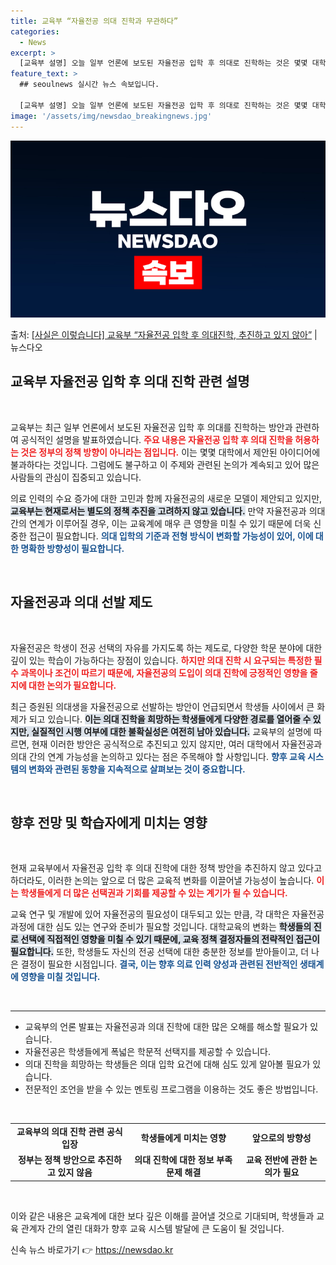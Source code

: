 ```yaml
---
title: 교육부 “자율전공 의대 진학과 무관하다”
categories:
  - News
excerpt: >
  [교육부 설명] 오늘 일부 언론에 보도된 자율전공 입학 후 의대로 진학하는 것은 몇몇 대학에서 제안된 아이디…
feature_text: >
  ## seoulnews 실시간 뉴스 속보입니다.

  [교육부 설명] 오늘 일부 언론에 보도된 자율전공 입학 후 의대로 진학하는 것은 몇몇 대학에서 제안된 아이디…
image: '/assets/img/newsdao_breakingnews.jpg'
---
```


![뉴스다오 속보](/assets/img/newsdao_breakingnews.jpg)

<p>출처: <a href="https://newsdao.kr/2259" rel="dofollow">[사실은 이렇습니다] 교육부 “자율전공 입학 후 의대진학, 추진하고 있지 않아”</a> | 뉴스다오</p>

<h2 data-ke-size="size26">교육부 자율전공 입학 후 의대 진학 관련 설명</h2>

<p data-ke-size="size16">&nbsp;</p>

교육부는 최근 일부 언론에서 보도된 자율전공 입학 후 의대를 진학하는 방안과 관련하여 공식적인 설명을 발표하였습니다. <b><span style="color: #ee2323;">주요 내용은 자율전공 입학 후 의대 진학을 허용하는 것은 정부의 정책 방향이 아니라는 점입니다.</span></b> 이는 몇몇 대학에서 제안된 아이디어에 불과하다는 것입니다. 그럼에도 불구하고 이 주제와 관련된 논의가 계속되고 있어 많은 사람들의 관심이 집중되고 있습니다. 

의료 인력의 수요 증가에 대한 고민과 함께 자율전공의 새로운 모델이 제안되고 있지만, <b><span style="background-color: #21538527;">교육부는 현재로서는 별도의 정책 추진을 고려하지 않고 있습니다.</span></b> 만약 자율전공과 의대 간의 연계가 이루어질 경우, 이는 교육계에 매우 큰 영향을 미칠 수 있기 때문에 더욱 신중한 접근이 필요합니다. <b><span style="color: #1a5490;">의대 입학의 기준과 전형 방식이 변화할 가능성이 있어, 이에 대한 명확한 방향성이 필요합니다.</span></b>

<p data-ke-size="size16">&nbsp;</p>

<h2 data-ke-size="size26">자율전공과 의대 선발 제도</h2>

<p data-ke-size="size16">&nbsp;</p>

자율전공은 학생이 전공 선택의 자유를 가지도록 하는 제도로, 다양한 학문 분야에 대한 깊이 있는 학습이 가능하다는 장점이 있습니다. <b><span style="color: #ee2323;">하지만 의대 진학 시 요구되는 특정한 필수 과목이나 조건이 따르기 때문에, 자율전공의 도입이 의대 진학에 긍정적인 영향을 줄지에 대한 논의가 필요합니다.</span></b> 

최근 증원된 의대생을 자율전공으로 선발하는 방안이 언급되면서 학생들 사이에서 큰 화제가 되고 있습니다. <b><span style="background-color: #21538527;">이는 의대 진학을 희망하는 학생들에게 다양한 경로를 열어줄 수 있지만, 실질적인 시행 여부에 대한 불확실성은 여전히 남아 있습니다.</span></b> 교육부의 설명에 따르면, 현재 이러한 방안은 공식적으로 추진되고 있지 않지만, 여러 대학에서 자율전공과 의대 간의 연계 가능성을 논의하고 있다는 점은 주목해야 할 사항입니다. <b><span style="color: #1a5490;">향후 교육 시스템의 변화와 관련된 동향을 지속적으로 살펴보는 것이 중요합니다.</span></b> 

<p data-ke-size="size16">&nbsp;</p>

<h2 data-ke-size="size26">향후 전망 및 학습자에게 미치는 영향</h2>

<p data-ke-size="size16">&nbsp;</p>

현재 교육부에서 자율전공 입학 후 의대 진학에 대한 정책 방안을 추진하지 않고 있다고 하더라도, 이러한 논의는 앞으로 더 많은 교육적 변화를 이끌어낼 가능성이 높습니다. <b><span style="color: #ee2323;">이는 학생들에게 더 많은 선택권과 기회를 제공할 수 있는 계기가 될 수 있습니다.</span></b> 

교육 연구 및 개발에 있어 자율전공의 필요성이 대두되고 있는 만큼, 각 대학은 자율전공 과정에 대한 심도 있는 연구와 준비가 필요할 것입니다. 대학교육의 변화는 <b><span style="background-color: #21538527;"> 학생들의 진로 선택에 직접적인 영향을 미칠 수 있기 때문에, 교육 정책 결정자들의 전략적인 접근이 필요합니다.</span></b> 또한, 학생들도 자신의 전공 선택에 대한 충분한 정보를 받아들이고, 더 나은 결정이 필요한 시점입니다. <b><span style="color: #1a5490;">결국, 이는 향후 의료 인력 양성과 관련된 전반적인 생태계에 영향을 미칠 것입니다.</span></b>

<p data-ke-size="size16">&nbsp;</p>

<hr>

<ul>
<li>교육부의 언론 발표는 자율전공과 의대 진학에 대한 많은 오해를 해소할 필요가 있습니다.</li>
<li>자율전공은 학생들에게 폭넓은 학문적 선택지를 제공할 수 있습니다.</li>
<li>의대 진학을 희망하는 학생들은 의대 입학 요건에 대해 심도 있게 알아볼 필요가 있습니다.</li>
<li>전문적인 조언을 받을 수 있는 멘토링 프로그램을 이용하는 것도 좋은 방법입니다.</li>
</ul>

<p data-ke-size="size16">&nbsp;</p>

<table style="width: 100%;">
<tr>
<td style="text-align: center; height: 17px;"><b>교육부의 의대 진학 관련 공식 입장</b></td>
<td style="text-align: center; height: 17px;"><b>학생들에게 미치는 영향</b></td>
<td style="text-align: center; height: 17px;"><b>앞으로의 방향성</b></td>
</tr>
<tr>
<td style="text-align: center; height: 17px;"><b>정부는 정책 방안으로 추진하고 있지 않음</b></td>
<td style="text-align: center; height: 17px;"><b>의대 진학에 대한 정보 부족 문제 해결</b></td>
<td style="text-align: center; height: 17px;"><b>교육 전반에 관한 논의가 필요</b></td>
</tr>
</table>

<p data-ke-size="size16">&nbsp;</p>

이와 같은 내용은 교육계에 대한 보다 깊은 이해를 끌어낼 것으로 기대되며, 학생들과 교육 관계자 간의 열린 대화가 향후 교육 시스템 발달에 큰 도움이 될 것입니다. 

신속 뉴스 바로가기 👉 <a href="https://newsdao.kr" rel="dofollow">https://newsdao.kr</a>


